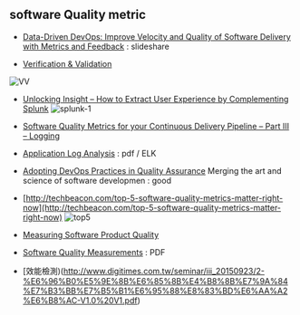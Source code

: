 ## software Quality metric

- [Data-Driven DevOps: Improve Velocity and Quality of Software Delivery with Metrics and Feedback](http://www.slideshare.net/Splunk/datadriven-devops-improve-velocity-and-quality-of-software-delivery-with-metrics-and-feedback) : slideshare

- [Verification & Validation](http://integramicroservices.com/services/testing.php)

![VV](http://integramicroservices.com/files/img_prime_testing_final.jpg)

- [Unlocking Insight – How to Extract User Experience by Complementing Splunk](http://apmblog.dynatrace.com/2014/07/17/extract-user-experience-complementing-splunk/)
![splunk-1](http://apmblog.dynatrace.com/wp-content/uploads/2014/07/9-insights-transacations-timeline-600x313.png)

- [Software Quality Metrics for your Continuous Delivery Pipeline – Part III – Logging](http://apmblog.dynatrace.com/2014/06/17/software-quality-metrics-for-your-continuous-delivery-pipeline-part-iii-logging/)


- [Application Log Analysis](ihttp://is.muni.cz/th/374567/fi_m/thesis_murinova.pdf) : pdf / ELK


- [ Adopting DevOps Practices in Quality Assurance](http://queue.acm.org/detail.cfm?id=2540984) Merging the art and science of software developmen : good

- [http://techbeacon.com/top-5-software-quality-metrics-matter-right-now](http://techbeacon.com/top-5-software-quality-metrics-matter-right-now)
![top5](http://techbeacon.com/sites/default/files/styles/article_hero_image__2x/public/top-5-software-quality-metrics-testing-todd-decapua.jpg?itok=bEcditTq)

- [Measuring Software Product Quality](http://asq.org/pub/sqp/past/vol5_issue1/van.html)

- [Software Quality Measurements](http://www.cs.toronto.edu/~yijun/ece450h/handouts/lecture6x4.pdf) : PDF

- [效能檢測)(http://www.digitimes.com.tw/seminar/iii_20150923/2-%E6%96%B0%E5%9E%8B%E6%85%8B%E4%B8%8B%E7%9A%84%E7%B3%BB%E7%B5%B1%E6%95%88%E8%83%BD%E6%AA%A2%E6%B8%AC-V1.0%20V1.pdf)
